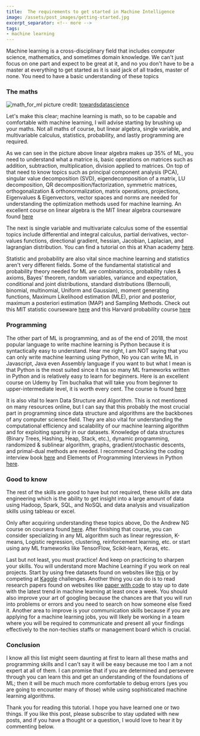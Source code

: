 ```yaml
---
title:  The requirements to get started in Machine Intelligence
image: /assets/post_images/getting-started.jpg
excerpt_separator: <!-- more -->
tags:
- machine learning
---
```

Machine learning is a cross-disciplinary field that includes computer science, mathematics, and sometimes domain knowledge. We can't just focus on one part and expect to be great at it, and no you don't have to be a master at everything to get started as it is said jack of all trades, master of none. You need to have a basic understanding of these topics <!-- more -->

### The maths

![math_for_ml](/blog/assets/post_cont_image/math-ml.png)
picture credit: [towardsdatascience](https://towardsdatascience.com/the-mathematics-of-machine-learning-894f046c568)


Let's make this clear; machine learning is math, so to be capable and comfortable with machine learning, I will advise starting by brushing up your maths. Not all maths of course, but linear algebra, single variable, and multivariable calculus, statistics,  probability, and lastly programming are required.

As we can see in the picture above linear algebra makes up 35% of ML, you need to understand what a matrice is, basic operations on matrices such as addition, subtraction, multiplication, division applied to matrices. On top of that need to know topics such as principal component analysis (PCA), singular value decomposition (SVD), eigendecomposition of a matrix, LU decomposition, QR decomposition/factorization, symmetric matrices, orthogonalization & orthonormalization, matrix operations, projections, Eigenvalues & Eigenvectors, vector spaces and norms are needed for understanding the optimization methods used for machine learning. An excellent course on linear algebra is the MIT linear algebra courseware found [here](https://www.youtube.com/watch?v=kjBOesZCoqc&index=1&list=PLZHQObOWTQDPD3MizzM2xVFitgF8hE_ab)

The next is single variable and multivariate calculus some of the essential topics include differential and integral calculus, partial derivatives, vector-values functions, directional gradient, hessian, Jacobian, Laplacian, and lagrangian distribution. You can find a tutorial on this at Khan academy [here](https://www.khanacademy.org/math/calculus-home/multivariable-calculus).


Statistic and probability are also vital since machine learning and statistics aren't very different fields.  Some of the fundamental statistical and probability theory needed for ML are combinatorics, probability rules & axioms, Bayes' theorem, random variables, variance and expectation, conditional and joint distributions, standard distributions (Bernoulli, binomial, multinomial, Uniform and Gaussian), moment generating functions, Maximum Likelihood estimation (MLE), prior and posterior, maximum a posteriori estimation (MAP) and Sampling Methods. Check out this MIT statistic courseware [here](https://www.youtube.com/watch?v=VPZD_aij8H0&list=PLUl4u3cNGP60uVBMaoNERc6knT_MgPKS0) and this Harvard probability course [here](https://www.youtube.com/watch?v=KbB0FjPg0mw&list=PL2SOU6wwxB0uwwH80KTQ6ht66KWxbzTIo)

### Programming

The other part of ML is programming, and as of the end of 2018, the most popular language to write machine learning is Python because it is syntactically easy to understand. Hear me right, I am NOT saying that you can only write machine learning using Python, No you can write ML in Javascript, Java even Assembly language if you want to but what I mean is that Python is the most suited since it has so many ML frameworks written in Python and is relatively easy to learn for beginners. Here is an excellent course on Udemy by Tim buchalka that will take you from beginner to upper-intermediate level, it is worth every cent. The course is found [here](https://www.udemy.com/python-the-complete-python-developer-course/)

It is also vital to learn Data Structure and Algorithm. This is not mentioned on many resources online, but I can say that this probably the most crucial part in programming since data structure and algorithms are the backbones of any computer science field. They are also vital for understanding the computational efficiency and scalability of our machine learning algorithm and for exploiting sparsity in our datasets. Knowledge of data structures (Binary Trees, Hashing, Heap, Stack, etc.), dynamic programming, randomized & sublinear algorithm, graphs, gradient/stochastic descents, and primal-dual methods are needed. I recommend Cracking the coding interview book [here](https://www.amazon.com/Cracking-Coding-Interview-Programming-Questions/dp/0984782850/ref=dp_ob_image_bk) and Elements of Programming Interviews in Python [here](https://www.amazon.com/Elements-Programming-Interviews-Python-Insiders/dp/1537713949).

### Good to know

The rest of the skills are good to have but not required, these skills are data engineering which is the ability to get insight into a large amount of data using Hadoop, Spark, SQL, and NoSQL and data analysis and visualization skills using tableau or excel.

Only after acquiring understanding these topics above, Do the Andrew NG course on coursera found [here](https://www.coursera.org/courses?query=machine%20learning%20andrew%20ng). After finishing that course, you can consider specializing in any ML algorithm such as linear regression, K-means, Logistic regression, clustering, reinforcement learning, etc. or start using any ML frameworks like TensorFlow, Scikit-learn, Keras, etc.

Last but not least, you must practice! And keep on practicing to sharpen your skills. You will understand more Machine Learning if you work on real projects. Start by using free datasets found on websites like [this](https://www.data.gov/) or by competing at [Kaggle](https://www.kaggle.com) challenges. Another thing you can do is to read research papers found on websites like [paper with code](https://paperswithcode.com) to stay up to date with the latest trend in machine learning at least once a week. You should also improve your art of googling because the chances are that you will run into problems or errors and you need to search on how someone else fixed it. Another area to improve is your communication skills because if you are applying for a machine learning jobs, you will likely be working in a team where you will be required to communicate and present all your findings effectively to the non-techies staffs or management board which is crucial.

### Conclusion

 I know all this list might seem daunting at first to learn all these maths and programming skills and I can't say it will be easy because me too I am a not expert at all of them. I can promise that if you are determined and persevere through you can learn this and get an understanding of the foundations of ML; then it will be much much more comfortable to debug errors (yes you are going to encounter many of those) while using sophisticated machine learning algorithms.

Thank you for reading this tutorial. I hope you have learned one or two things. If you like this post, please subscribe to stay updated with new posts, and if you have a thought or a question, I would love to hear it by commenting below.
